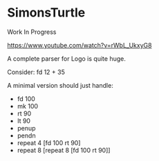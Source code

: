 # SimonsTurtle

Work In Progress

https://www.youtube.com/watch?v=rWbL_UkxyG8

A complete parser for Logo is quite huge.

Consider: fd 12 + 35

A minimal version should just handle:

* fd 100
* mk 100
* rt 90
* lt 90
* penup
* pendn
* repeat 4 [fd 100 rt 90]
* repeat 8 [repeat 8 [fd 100 rt 90]]
